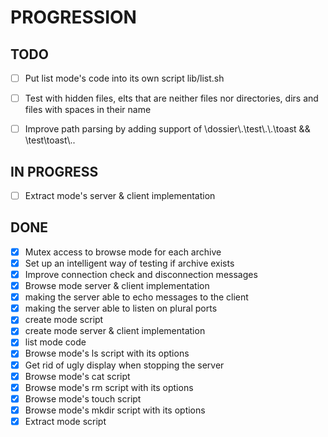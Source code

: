 # PROGRESSION

## TODO
+ [ ] Put list mode's code into its own script lib/list.sh
+ [ ] Test with hidden files, elts that are neither files nor directories, dirs and files with spaces in their name

+ [ ] Improve path parsing by adding support of \dossier\\.\test\\.\\.\toast && \test\toast\\..


## IN PROGRESS
+ [ ] Extract mode's server & client implementation

## DONE
+ [X] Mutex access to browse mode for each archive
+ [X] Set up an intelligent way of testing if archive exists
+ [X] Improve connection check and disconnection messages
+ [X] Browse mode server & client implementation
+ [X] making the server able to echo messages to the client
+ [X] making the server able to listen on plural ports
+ [X] create mode script
+ [X] create mode server & client implementation
+ [X] list mode code
+ [X] Browse mode's ls script with its options
+ [X] Get rid of ugly display when stopping the server
+ [X] Browse mode's cat script
+ [X] Browse mode's rm script with its options
+ [X] Browse mode's touch script
+ [X] Browse mode's mkdir script with its options
+ [X] Extract mode script
